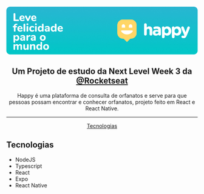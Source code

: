 <p align="center">
  <img alt="Happy – Leve felicidade para o mundo!" src="https://github.com/arilsonb/happy-nlw/blob/main/.github/Happy_Banner.jpg?raw=true">
</p>

<h2 align="center">Um Projeto de estudo da Next Level Week 3 da <a alt="Github Oficial da Rocketseat" href="https://github.com/rocketseat/">@Rocketseat</a></h2>

<p align="center">Happy é uma plataforma de consulta de orfanatos e serve para que pessoas possam encontrar e conhecer orfanatos, projeto feito em React e React Native.</p>
<hr border="1" />
<p align="center">
  <a href="#tecnologias">Tecnologias</a>
</p>

## Tecnologias
* NodeJS
* Typescript
* React
* Expo
* React Native